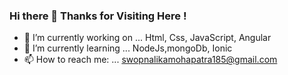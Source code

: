### Hi there 👋 Thanks for Visiting Here ! ###    
* 🔭 I’m currently working on ... Html, Css, JavaScript, Angular  
* 🌱 I’m currently learning ... NodeJs,mongoDb, Ionic 
* 📫 How to reach me: ... swopnalikamohapatra185@gmail.com  
